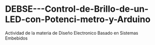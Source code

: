 # DEBSE---Control-de-Brillo-de-un-LED-con-Potenci-metro-y-Arduino
Actividad de la materia de Diseño Electronico Basado en Sistemas Embebidos
